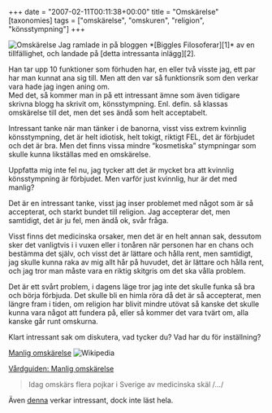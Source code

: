 +++
date = "2007-02-11T00:11:38+00:00"
title = "Omskärelse"
[taxonomies]
tags = ["omskärelse", "omskuren", "religion", "könsstympning"]
+++

<img id="image297" src="/images/2007/02/omsk.png" alt="Omskärelse" />  
Jag ramlade in på bloggen *[Biggles Filosoferar][1]* av en tillfällighet, och landade på [detta intressanta inlägg][2].

Han tar upp 10 funktioner som förhuden har, en eller två visste jag, ett par har man kunnat ana sig till. Men att den var så funktionsrik som den verkar vara hade jag ingen aning om.  
Med det, så kommer man in på ett intressant ämne som även tidigare skrivna blogg ha skrivit om, könsstympning. Enl. defin. så klassas omskärelse till det, men det ses ändå som helt acceptabelt.

Intressant tanke när man tänker i de banorna, visst viss extrem kvinnlig könsstympning, det är helt idiotisk, helt tokigt, riktigt FEL, det är förbjudet och det är bra. Men det finns vissa mindre &#8220;kosmetiska&#8221; stympningar som skulle kunna likställas med en omskärelse.

Uppfatta mig inte fel nu, jag tycker att det är mycket bra att kvinnlig könsstympning är förbjudet. Men varför just kvinnlig, hur är det med manlig?

Det är en intressant tanke, visst jag inser problemet med något som är så accepterat, och starkt bundet till religion. Jag accepterar det, men samtidigt, det är ju fel, men ändå ok, svår fråga.

Visst finns det medicinska orsaker, men det är en helt annan sak, dessutom sker det vanligtvis i i vuxen eller i tonåren när personen har en chans och bestämma det själv, och visst det är lättare och hålla rent, men samtidigt, jag skulle kunna raka av mig allt hår på huvudet, det är lättare och hålla rent, och jag tror man måste vara en riktig skitgris om det ska vålla problem.

Det är ett svårt problem, i dagens läge tror jag inte det skulle funka så bra och börja förbjuda. Det skulle bli en himla röra då det är så accepterat, men längre fram i tiden, om religion har blivit mindre utövat så kanske det skulle kunna vara något att fundera på, eller så kommer det vara tvärt om, alla kanske går runt omskurna.

Klart intressant sak om diskutera, vad tycker du? Vad har du för inställning?

[Manlig omskärelse][3] <img id="image296" src="/images/2007/02/wikipedia.png" alt="Wikipedia" />

[Vårdguiden: Manlig omskärelse][4]

> Idag omskärs flera pojkar i Sverige av medicinska skäl /&#8230;/

Även [denna][5] verkar intressant, dock inte läst hela.



<small></small>

 [1]: http://biggles-filosoferar.blogspot.com/
 [2]: http://biggles-filosoferar.blogspot.com/2007/01/10-saker-du-inte-visste-om-frhuden-p.html
 [3]: http://sv.wikipedia.org/wiki/Manlig_omsk%C3%A4relse
 [4]: http://www.vardguiden.se/Article.asp?c=2824
 [5]: http://www.cirp.org/pages/anat/
